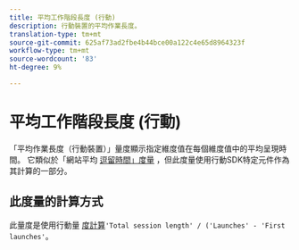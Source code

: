 ```yaml
---
title: 平均工作階段長度 (行動)
description: 行動裝置的平均作業長度。
translation-type: tm+mt
source-git-commit: 625af73ad2fbe4b44bce00a122c4e65d8964323f
workflow-type: tm+mt
source-wordcount: '83'
ht-degree: 9%

---
```



# 平均工作階段長度 (行動)

「平均作業長度（行動裝置）」量度顯示指定維度值在每個維度值中的平均呈現時間。 它類似於「網站平均 [逗留時間」度量](average-time-on-site.md) ，但此度量使用行動SDK特定元件作為其計算的一部分。

## 此度量的計算方式

此量度是使用行動量 [度計算](https://docs.adobe.com/content/help/en/mobile-services/using/get-started-ug/mobile-metrics/metrics-reference.html)`'Total session length' / ('Launches' - 'First launches'`。
